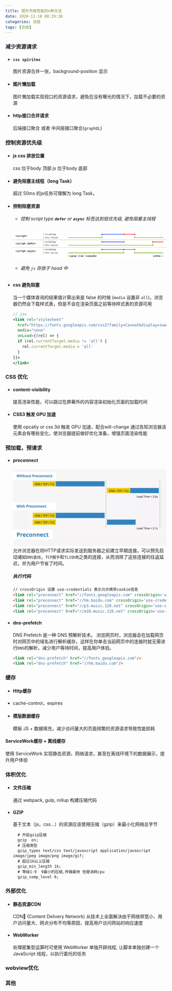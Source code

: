 ```yaml
---
title: 提升页面性能的n种方法
date: 2020-12-18 08:29:38
categories: 总结
tags: [总结]
---
```


### 减少资源请求
- #### `css spirites`
  图片资源合并一张，background-position 显示
- #### 图片懒加载
  图片懒加载实现视口的资源请求，避免在没有曝光的情况下，加载不必要的资源
- #### http接口合并请求
  后端接口聚合 或者 中间层接口聚合(`graphQL`)

### 控制资源优先级
  - #### js css 排放位置
    css 位于body 顶部
    js 位于body 底部
  - #### 避免阻塞主线程（long Task）
    超过 50ms 的js任务可理解为 long Task，
  - #### 控制阻塞资源
    - ###### 控制 script type **`defer`** or  **`async`** 标签达到低优先级, 避免阻塞主线程
    ![defer and async](./提升页面性能的n种方法/defer&async.jpeg)
    - ###### 避免 `js` 存放于 head 中
  - #### css 避免阻塞
    当一个媒体查询的结果值计算出来是 false 的时候 (`media` 设置非 `all`)，浏览器仍然会下载样式表，但是不会在渲染页面之前等待样式表的资源可用
    ```jsx
    // jsx
    <link rel="stylesheet"
      href="https://fonts.googleapis.com/css2?family=Caveat&display=swap"
      media="none"
      onLoad={(rel) => {
      if (rel.currentTarget.media != 'all') {
        rel.currentTarget.media = 'all'
      }
    }}>
    </link> 
    ``` 

### CSS 优化
- #### content-visibility
  提高渲染性能，可以跳过在屏幕外的内容渲染初始化页面的加载时间
- #### CSS3 触发 GPU 加速
  使用 opcatiy or css 3d 触发 GPU 加速，配合will-change 通过告知浏览器该元素会有哪些变化，使浏览器提前做好优化准备，增强页面渲染性能

### 预加载，预请求
- #### preconnect
  ![preconnect](./提升页面性能的n种方法/preconnect.webp)
  允许浏览器在将HTTP请求实际发送到服务器之前建立早期连接。可以预先启动诸如`DNS查找`，`TCP握手`和`TLS协商`之类的连接，从而消除了这些连接的往返延迟，并为用户节省了时间。
  #####  执行代码
  ```html
  // crossOrigin 设置 use-credentials 表示允许携带cookie信息
  <link rel="preconnect" href="//fonts.googleapis.com" crossOrigin='use-credentials'/>
  <link rel="preconnect" href="//hm.baidu.com" crossOrigin='use-credentials'/>
  <link rel="preconnect" href="//p3.music.126.net" crossOrigin='use-credentials'/>
  <link rel="preconnect" href="//m10.music.126.net" crossOrigin='use-credentials'/>
  ```
- #### dns-prefetch
  DNS Prefetch 是一种 DNS 预解析技术。
  浏览网页时，浏览器会在加载网页时对网页中的域名进行解析缓存，这样在你单击当前网页中的连接时就无需进行`DNS`的解析，减少用户等待时间，提高用户体验。
  ```html
  <link rel="dns-prefetch" href="//fonts.googleapis.com"/>
  <link rel="dns-prefetch" href="//hm.baidu.com"/>
  ```

### 缓存
- #### Http缓存

- cache-control，expires

- #### 模版数据缓存
  模板 JS + 数据填充，减少访问量大的页面频繁的资源请求导致性能损耗

#### ServiceWork缓存 + 离线缓存
使用 ServiceWork 实现静态资源，网络请求，甚至在离线环境下的数据展示，提升用户体验

### 体积优化
- #### 文件压缩
  通过 webpack, gulp, rollup 构建压缩代码

- #### GZIP
  基于文本（js，css...）的资源应该使用压缩（gzip）来最小化网络总字节
  ```nginx
    # 开启gzip压缩
    gzip  on;
    # 压缩类型
    gzip_types text/css text/javascript application/javascript image/jpeg image/png image/gif;
    # 超过1k以上压缩
    gzip_min_length 1k;
    # 等级1-9  9最小的压缩,传输最快 但是消耗cpu
    gzip_comp_level 6;
  ```

### 外部优化
- #### 静态资源CDN
  CDN (Content Delivery Network) 从技术上全面解决由于网络带宽小、用户访问量大、网点分布不均等原因，提高用户访问网站的响应速度
- #### WebWorker
  处理密集型运算时可使用 WebWorker 单独开辟线程, 让脚本单独创建一个 JavaScript 线程，以执行委托的任务

### webview优化

### 其他
